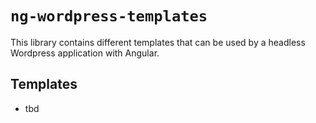 # ```ng-wordpress-templates```

This library contains different templates that can be used by a headless Wordpress application with Angular.

## Templates
* tbd